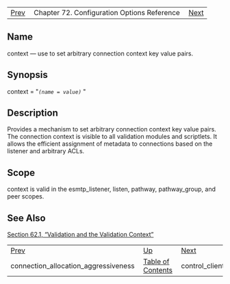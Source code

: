 |     |     |     |
| --- | --- | --- |
| [Prev](conf.ref.connection_allocation_aggressiveness)  | Chapter 72. Configuration Options Reference |  [Next](conf.ref.control_client_timeout) |

<a name="conf.ref.context"></a>
## Name

context — use to set arbitrary connection context key value pairs.

## Synopsis

context = "*`(name = value)`*          "

<a name="idp24062288"></a>
## Description

Provides a mechanism to set arbitrary connection context key value pairs. The connection context is visible to all validation modules and scriptlets. It allows the efficient assignment of metadata to connections based on the listener and arbitrary ACLs.

<a name="idp24064352"></a>
## Scope

context is valid in the esmtp_listener, listen, pathway, pathway_group, and peer scopes.

<a name="idp24066240"></a>
## See Also

[Section 62.1, “Validation and the Validation Context”](policy#policy.validation "62.1. Validation and the Validation Context")

|     |     |     |
| --- | --- | --- |
| [Prev](conf.ref.connection_allocation_aggressiveness)  | [Up](config.options.ref) |  [Next](conf.ref.control_client_timeout) |
| connection_allocation_aggressiveness  | [Table of Contents](index) |  control_client_timeout |

